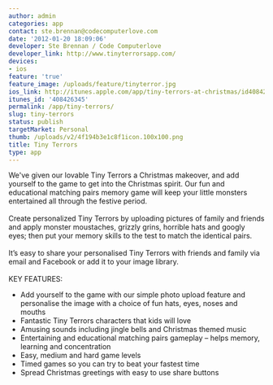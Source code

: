 ```yaml
---
author: admin
categories: app
contact: ste.brennan@codecomputerlove.com
date: '2012-01-20 18:09:06'
developer: Ste Brennan / Code Computerlove
developer_link: http://www.tinyterrorsapp.com/
devices: 
- ios
feature: 'true'
feature_image: /uploads/feature/tinyterror.jpg
ios_link: http://itunes.apple.com/app/tiny-terrors-at-christmas/id408426345?mt=8%26ign-mpt=uo%3D4
itunes_id: '408426345'
permalink: /app/tiny-terrors/
slug: tiny-terrors
status: publish
targetMarket: Personal
thumb: /uploads/v2/4f194b3e1c8f1icon.100x100.png
title: Tiny Terrors
type: app
---
```


We've given our lovable Tiny Terrors a Christmas makeover, and add yourself to the game to get into the Christmas spirit. Our fun and educational matching pairs memory game will keep your little monsters entertained all through the festive period.
<br /><br />
Create personalized Tiny Terrors by uploading pictures of family and friends and apply monster moustaches, grizzly grins, horrible hats and googly eyes; then put your memory skills to the test to match the identical pairs.
<br /><br />
It’s easy to share your personalised Tiny Terrors with friends and family via email and Facebook or add it to your image library.
<br /><br />
KEY FEATURES:<br />
* Add yourself to the game with our simple photo upload feature and personalise the image with a choice of fun hats, eyes, noses and mouths<br />
* Fantastic Tiny Terrors characters that kids will love<br />
* Amusing sounds including jingle bells and Christmas themed music<br />
* Entertaining and educational matching pairs gameplay – helps memory, learning and concentration<br />
* Easy, medium and hard game levels<br />
* Timed games so you can try to beat your fastest time<br />
* Spread Christmas greetings with easy to use share buttons<br />